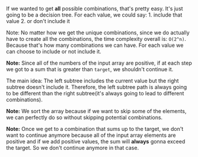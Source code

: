 If we wanted to get **all** possible combinations, that's pretty easy. It's just going to be a decision tree. For each value,
we could say: 1. include that value 2. or don't include it

Note: No matter how we get the unique combinations, since we do actually have to create all the combinations, the time complexity
overall is: `O(2^n)`. Because that's how many combinations we can have. For each value we can choose to include or not include it.

**Note:** Since all of the numbers of the input array are positive, if at each step we got to a sum that is greater than `target`, we shouldn't
continue it.

The main idea: The left subtree includes the current value but the right subtree doesn't include it. Therefore, the left subtree path is
always going to be different than the right subtree(it's always going to lead to different combinations).

**Note:** We sort the array because if we want to skip some of the elements, we can perfectly do so without skipping potential combinations.

**Note:** Once we get to a combination that sums up to the target, we don't want to continue anymore because all of the input array elements
are positive and if we add positive values, the sum will **always** gonna exceed the target. So we don't continue anymore in that case.